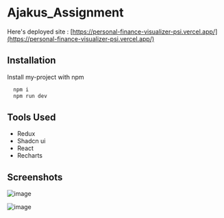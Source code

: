 
# Ajakus_Assignment

Here's deployed site :
[https://personal-finance-visualizer-psi.vercel.app/](https://personal-finance-visualizer-psi.vercel.app/)

## Installation

Install my-project with npm

```bash
  npm i
  npm run dev 
```

## Tools Used

- Redux
- Shadcn ui
- React
- Recharts


## Screenshots

![image](https://github.com/user-attachments/assets/39a5feaa-f934-4a58-81b9-9dbd7acd9a35)

![image](https://github.com/user-attachments/assets/7548666c-b7f1-4bf3-a0ed-f5365beb1f07)


